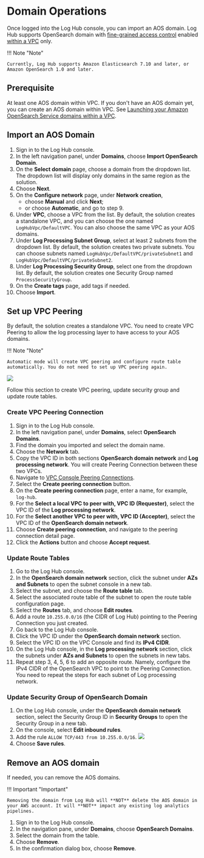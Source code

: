 # Domain Operations
 
Once logged into the Log Hub console, you can import an AOS domain. Log Hub supports OpenSearch domain with [fine-grained access control](https://docs.aws.amazon.com/opensearch-service/latest/developerguide/fgac.html) enabled [within a VPC](https://docs.aws.amazon.com/opensearch-service/latest/developerguide/vpc.html) only. 

!!! Note "Note"
    
    Currently, Log Hub supports Amazon Elasticsearch 7.10 and later, or Amazon OpenSearch 1.0 and later.

## Prerequisite

At least one AOS domain within VPC. If you don't have an AOS domain yet, you can create an AOS domain within VPC. See [Launching your Amazon OpenSearch Service domains within a VPC][vpc].


## Import an AOS Domain

1. Sign in to the Log Hub console.
2. In the left navigation panel, under **Domains**, choose **Import OpenSearch Domain**.
3. On the **Select domain** page, choose a domain from the dropdown list. The dropdown list will display only domains in the same region as the solution.
4. Choose **Next**.
5. On the **Configure network** page, under **Network creation**,
    * choose **Manual** and click **Next**;
    * or choose **Automatic**, and go to step 9.
6. Under **VPC**, choose a VPC from the list. By default, the solution creates a standalone VPC, and you can choose the one named `LogHubVpc/DefaultVPC`. You can also choose the same VPC as your AOS domains.
7. Under **Log Processing Subnet Group**, select at least 2 subnets from the dropdown list. By default, the solution creates two private subnets. You can choose subnets named `LogHubVpc/DefaultVPC/privateSubnet1` and `LogHubVpc/DefaultVPC/privateSubnet2`.
8. Under **Log Processing Security Group**, select one from the dropdown list. By default, the solution creates one Security Group named `ProcessSecurityGroup`.
9. On the **Create tags** page, add tags if needed.
10. Choose **Import**.

## Set up VPC Peering

By default, the solution creates a standalone VPC. You need to create VPC Peering to allow the log processing layer to have access to your AOS domains.

!!! Note "Note"
  
    Automatic mode will create VPC peering and configure route table automatically. You do not need to set up VPC peering again.

![](../../images/domain/domain-vpc-peering.svg)

Follow this section to create VPC peering, update security group and update route tables.

### Create VPC Peering Connection

1. Sign in to the Log Hub console.
2. In the left navigation panel, under **Domains**, select **OpenSearch Domains**.
3. Find the domain you imported and select the domain name.
4. Choose the **Network** tab.
5. Copy the VPC ID in both sections **OpenSearch domain network** and **Log processing network**. You will create Peering Connection between these two VPCs.
6. Navigate to [VPC Console Peering Connections](https://console.aws.amazon.com/vpc/home#PeeringConnections).
7. Select the **Create peering connection** button.
8. On the **Create peering connection** page, enter a name, for example, `log-hub`.
9. For the **Select a local VPC to peer with, VPC ID (Requester)**, select the VPC ID of the **Log processing network**.
10. For the **Select another VPC to peer with, VPC ID (Accepter)**, select the VPC ID of the **OpenSearch domain network**.
11. Choose **Create peering connection**, and navigate to the peering connection detail page.
12. Click the **Actions** button and choose **Accept request**.

### Update Route Tables

1. Go to the Log Hub console.
2. In the **OpenSearch domain network** section, click the subnet under **AZs and Subnets** to open the subnet console in a new tab.
3. Select the subnet, and choose the **Route table** tab.
4. Select the associated route table of the subnet to open the route table configuration page.
5. Select the **Routes** tab, and choose **Edit routes**.
6. Add a route `10.255.0.0/16` (the CIDR of Log Hub) pointing to the Peering Connection you just created.
7. Go back to the Log Hub console.
8. Click the VPC ID under the **OpenSearch domain network** section.
9. Select the VPC ID on the VPC Console and find its **IPv4 CIDR**.
9. On the Log Hub console, in the **Log processing network** section, click the subnets under **AZs and Subnets** to open the subnets in new tabs.
10. Repeat step 3, 4, 5, 6 to add an opposite route. Namely, configure the IPv4 CIDR of the OpenSearch VPC to point to the Peering Connection. You need to repeat the steps for each subnet of Log processing network.

### Update Security Group of OpenSearch Domain

1. On the Log Hub console, under the **OpenSearch domain network** section, select the Security Group ID in **Security Groups** to open the Security Group in a new tab.
2. On the console, select **Edit inbound rules**.
3. Add the rule `ALLOW TCP/443 from 10.255.0.0/16`.
   ![](../../images/domain/add-sg-rules.png)
4. Choose **Save rules**.

## Remove an AOS domain

If needed, you can remove the AOS domains. 

!!! Important "Important"
    
    Removing the domain from Log Hub will **NOT** delete the AOS domain in your AWS account. It will **NOT** impact any existing log analytics pipelines.

1. Sign in to the Log Hub console.
2. In the navigation pane, under **Domains**, choose **OpenSearch Domains**.
3. Select the domain from the table.
4. Choose **Remove**.
5. In the confirmation dialog box, choose **Remove**.


[dg]: https://docs.aws.amazon.com/opensearch-service/latest/developerguide/createupdatedomains.html 
[vpc]:https://docs.aws.amazon.com/opensearch-service/latest/developerguide/vpc.html

